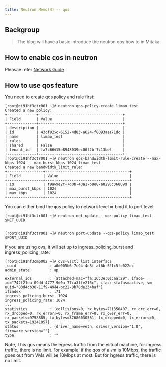 ```yaml
---
title: Neutron Memo(4) -- qos
---
```

## Backgroup

> The blog will have a basic introduce the neutron qos how to in Mitaka.

## How to enable qos in neutron

Pleasae refer [Network Guide](http://docs.openstack.org/mitaka/networking-guide/config-qos.html)


## How to use qos feature

You need to create qos policy and rule first:

```
[root@ci91hf3ctr001 ~]# neutron qos-policy-create limao_test
Created a new policy:
+-------------+--------------------------------------+
| Field       | Value                                |
+-------------+--------------------------------------+
| description |                                      |
| id          | 43cf925c-6152-4d83-a624-f8093aae71dc |
| name        | limao_test                           |
| rules       |                                      |
| shared      | False                                |
| tenant_id   | fa7c66615e8948039ec06f2bf7c13be3     |
+-------------+--------------------------------------+
[root@ci91hf3ctr001 ~]# neutron qos-bandwidth-limit-rule-create --max-kbps 1024  --max-burst-kbps 1024 limao_test
Created a new bandwidth_limit_rule:
+----------------+--------------------------------------+
| Field          | Value                                |
+----------------+--------------------------------------+
| id             | f9a69e2f-7d0b-43a1-b8e8-a8293c36809d |
| max_burst_kbps | 1024                                 |
| max_kbps       | 1024                                 |
+----------------+--------------------------------------+
```

You can either bind the qos policy to network level or bind it to port level:

```
[root@ci91hf3ctr001 ~]# neutron net-update --qos-policy limao_test $NET_UUID


[root@ci91hf3ctr001 ~]# neutron port-update --qos-policy limao_test $PORT_UUID
```

if you are using ovs, it will set up to ingress_policing_burst and ingress_policing_rate:

```
[root@ci91hf3cmp002 ~]# ovs-vsctl list interface
_uuid               : a0d005b6-7c94-4e8f-af6b-531c5fc022dc
admin_state         : up
...
external_ids        : {attached-mac="fa:16:3e:00:aa:29", iface-id="742f21ea-09dd-4777-9d0a-77ca3ffe216c", iface-status=active, vm-uuid="83d4cb38-11f9-49d4-bc22-8b78de234baf"}
ifindex             : 171
ingress_policing_burst: 1024
ingress_policing_rate: 1024
...
statistics          : {collisions=0, rx_bytes=701350407, rx_crc_err=0, rx_dropped=0, rx_errors=0, rx_frame_err=0, rx_over_err=0, rx_packets=9758885, tx_bytes=37686030361, tx_dropped=0, tx_errors=0, tx_packets=19241057}
status              : {driver_name=veth, driver_version="1.0", firmware_version=""}
type                : ""
```

Note, This qos means the egress traffic from the virtual machine, for ingress traffic, there is no limit.
For example, if the qos of a vm is 10Mbps, the traffic goes out from VMs will be 10Mbps at most. But for ingress traffic, there is no limit.
